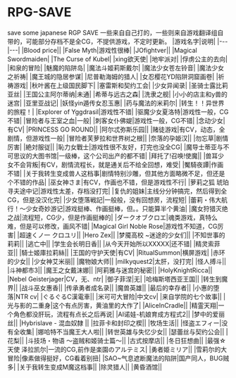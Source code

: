 # RPG-SAVE
save some japanese RGP SAVE
一些来自自己打的，一些则来自游戏翻译组自带的，可能部分存档不是全CG，不提供游戏，不定时更新。
|游戏名字|说明|
|---|---|
|Blood price||
|False Myth|游戏性很棒|
|JOfightver||
|Magical Swordmaiden|
|The Curse of Kubel|
|xing欲天使|
|地牢派对|
|俘虏公主的去向|
|和泉的冒险|
|魅魔的陷阱岛|
|魔法斗姬莉斯戴尔|
|魔法少女苍左铃音|
|魔法少女之祈祷|
|魔王城的隐居参谋|
|尼普勒海姆的猎人|
|女忍樱花YD陷阱洞窟画卷|
|祈祷游戏|
|秋叶酱在上级国民脚下|
|塞雷斯和契约工会|
|少女异闻录|
|圣骑士露比莉亚丝|
|王国公主阿尔蒂纳|未通|
|希蒂与远古之森|
|洗隶之舰|
|小小的店主和y兽的迷宫|
|亚里亚战记|
|妖怪yin遁传女忍玉惠|
|药与魔法的米莉尔|
|转生！！异世界的旅程！|
|Explorer of Yggdrasil|游戏性不错|
|驱魔少女夏洛特|游戏性一般，CG不错|
|冒险者与王室之血|一般|
|刺客女仆佛媞|游戏性一般，CG不错|
|念动少女|有CV|
|PRINCESS GO ROUND||
|阿尔忒弥斯乐园||
|赌徒游戏|有CV，动态，全剧情，但游戏性一般|
|冒险者芙萝拉和世界树之根||
|奈落的孕姫汉||
|勿忘草|剧情厉害|
|絶対服従||
|恥力女戰士|游戏性很不友好，打完也没全CG|
|魔导士蒂亚与不可思议的大图书馆|一级棒，这个公司出产的都不错|
|拜托了!召唤!使魔||
|兽耳少女不会背叛|有CV，剧情流程长，就是通关后不给全回想，难受|
|魘騎夜譚|作画不错|
|关于我转生变成兽人这档事|剧情特别沙雕，但其他方面略微不足，但还是个不错的作品|
|巫女神さま|有CV，作画也不错，但是游戏性不行|
|萝莉之狐 琥珀寻夫途中记|游戏性太差，存档没打完|
|复仇的姐妹|主线分分钟搞完，然后得到全CG，但是没汉化完|
|少女堕落戦記|一般般，没有回想房，流程短|
|蕾莉・伟大航行！～少女奇妙游记|游戏挺棒、作画挺棒，但。。只能算半个黄油|
|魔女狩猎灭绝之战|流程短，CG少，但是作画挺棒的|
|ダークオブクロエ|魂类游戏，真特么难，但是可以修改，画风不错|
|Magical Girl Noble Rose|游戏性不知道，CG厉害|
|超速くノ一 クロユリ||
|Hero Zex||
|梦魇高校 ~迷途的少女们||
|不知世事的莉莉||
|逃亡中||
|学生会长明日香||
|从今天开始所以XXXXX|还不错|
|精灵索菲亚||
|騎士姬庫拉莉絲||
|王国的守护天使|有CV|
|RitualSummon|横屏游戏|
|赤环的少女||
|少女神艾米丽||
|魔物娘大师||
|milkyquest2|太肝，没打完|
|怪人搏斗||
|斗神都市3||
|魔王之女戴沫娜||
|阿莉雅与迷宫的秘密||
|HolyKnightRicca||
|Nebel Geisterjager|CV，无、ntr|
|御子菲涅|无|
|哈梅斯塔西亚王国||
|转生到魔界||
|战斗巫女惠香||
|传承勇者成名录||
|魔兽英雄||
|最后的幸存者||
|小惠的堕落|NTR cv|
|ぐるぐるC漢電車||
|米可可大冒险|中文cv|
|来自学院的七个故事||
|光与影的二重身|这个有点厉害，黄油里的大作了|
|AliceInCradle||
|精霊天翔|一个角色都没肝玩，流程有点长之后再说|
|AI诺娃-机娘育成方程式2||
|梦中的爱丽丝||
|Hybrislave - 混血奴隸 ||
|拉菲卡和封印之楔||
|牧场生活||
|怪盗エフィー|没有全收集|
|娜哈特不当魔王大人啦||
|转世英雄与失忆少女||
|瑟蕾丝与契约公会||
|花梨||
|斗技场・物语 ～盗贼和姬骑士篇～||
|古式按摩店||
|冬日狂想曲||
|最强☆天使 泽拉凯尔|一流的CG,前作是楽園のアルテミス|
|勇者姫ミリア||
|雪莉尔的大冒险|像素做得挺好，CG看着别扭|
|SAO~气息遮断魔法的陷阱|国产同人，BUG贼多|
|关于我转生变成M魔这档事||
|除灵猎人||
|黄昏酒馆||